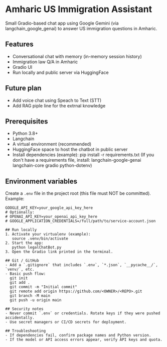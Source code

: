 # Amharic US Immigration Assistant

Small Gradio-based chat app using Google Gemini (via langchain_google_genai) to answer US immigration questions in Amharic.

## Features
- Conversational chat with memory (in-memory session history)
- Immigration law Q/A in Amharic
- Gradio UI
- Run locally and public server via HuggingFace
## Future plan 
- Add voice chat using Speach to Text (STT)
- Add RAG piple line for the extrnal knowledge 
## Prerequisites
- Python 3.8+
- Langchain 
- A virtual environment (recommended)
- HuggingFace space to host the chatbot in public server 
- Install dependencies (example):
  pip install -r requirements.txt
  (If you don't have a requirements file, install: langchain-google-genai langchain-core gradio python-dotenv)

## Environment variables
Create a `.env` file in the project root (this file must NOT be committed). Example:
```
GOOGLE_API_KEY=your_google_api_key_here
# Optionally:
# OPENAI_API_KEY=your_openai_api_key_here
# GOOGLE_APPLICATION_CREDENTIALS=/full/path/to/service-account.json

## Run locally
1. Activate your virtualenv (example):
   source .venv/bin/activate
2. Start the app:
   python legalChatBot.py
3. Open the Gradio link printed in the terminal.

## Git / GitHub
- Add a `.gitignore` that includes `.env`, `*.json`, `__pycache__/`, `venv/`, etc.
- Basic push flow:
  git init
  git add .
  git commit -m "Initial commit"
  git remote add origin https://github.com/<OWNER>/<REPO>.git
  git branch -M main
  git push -u origin main

## Security notes
- Never commit `.env` or credentials. Rotate keys if they were pushed accidentally.
- Use secret managers or CI/CD secrets for deployment.

## Troubleshooting
- If dependencies fail, confirm package names and Python version.
- If the model or API access errors appear, verify API keys and quota.


